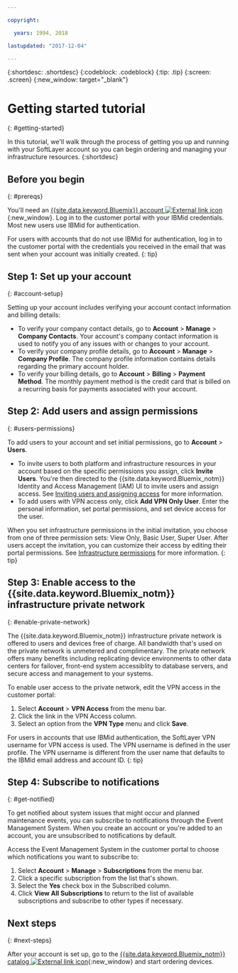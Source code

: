 ```yaml
---

copyright:

  years: 1994, 2018

lastupdated: "2017-12-04"

---
```


{:shortdesc: .shortdesc}
{:codeblock: .codeblock}
{:tip: .tip}
{:screen: .screen}
{:new_window: target="_blank"}


# Getting started tutorial
{: #getting-started}

In this tutorial, we'll walk through the process of getting you up and running with your SoftLayer account so you can begin ordering and managing your infrastructure resources.
{:shortdesc}

## Before you begin
{: #prereqs}

You'll need an [{{site.data.keyword.Bluemix}} account ![External link icon](../icons/launch-glyph.svg "External link icon")](https://control.bluemix.net/){:new_window}. Log in to the customer portal with your IBMid credentials. Most new users use IBMid for authentication.

For users with accounts that do not use IBMid for authentication, log in to the customer portal with the credentials you received in the email that was sent when your account was initially created.
{: tip}

## Step 1: Set up your account
{: #account-setup}

Setting up your account includes verifying your account contact information and billing details:
 * To verify your company contact details, go to **Account** > **Manage** > **Company Contacts**. Your account's company contact information is used to notify you of any issues with or changes to your account.
 * To verify your company profile details, go to **Account** > **Manage** > **Company Profile**. The company profile information contains details regarding the primary account holder.
 * To verify your billing details, go to **Account** > **Billing** > **Payment Method**. The monthly payment method is the credit card that is billed on a recurring basis for payments associated with your account.

## Step 2: Add users and assign permissions
{: #users-permissions}

To add users to your account and set initial permissions, go to **Account** > **Users**.
 * To invite users to both platform and infrastructure resources in your account based on the specific permissions you assign, click **Invite Users**. You're then directed to the {{site.data.keyword.Bluemix_notm}} Identity and Access Management (IAM) UI to invite users and assign access. See [Inviting users and assigning access](/docs/iam/iamuserinv.html) for more information.
 * To add users with VPN access only, click **Add VPN Only User**. Enter the personal information, set portal permissions, and set device access for the user.

When you set infrastructure permissions in the initial invitation, you choose from one of three permission sets: View Only, Basic User, Super User. After users accept the invitation, you can customize their access by editing their portal permissions. See [Infrastructure permissions](/docs/iam/infrastructureaccess.html) for more information.
{: tip}

## Step 3: Enable access to the {{site.data.keyword.Bluemix_notm}} infrastructure private network
{: #enable-private-network}

The {{site.data.keyword.Bluemix_notm}} infrastructure private network is offered to users and devices free of charge. All bandwidth that's used on the private network is unmetered and complimentary. The private network offers many benefits including replicating device environments to other data centers for failover, front-end system accessiblity to database servers, and secure access and management to your systems.

To enable user access to the private network, edit the VPN access in the customer portal:
  1. Select **Account** > **VPN Access** from the menu bar.  
  2. Click the link in the VPN Access column.
  3. Select an option from the **VPN Type** menu and click **Save**.  

For users in accounts that use IBMid authentication, the SoftLayer VPN username for VPN access is used. The VPN username is defined in the user profile. The VPN username is different from the user name that defaults to the IBMid email address and account ID.
{: tip}

## Step 4: Subscribe to notifications
{: #get-notified}

To get notified about system issues that might occur and planned maintenance events, you can subscribe to notifications through the Event Management System. When you create an account or you're added to an account, you are unsubscribed to notifications by default.

Access the Event Management System in the customer portal to choose which notifications you want to subscribe to:
  1. Select **Account** > **Manage** > **Subscriptions** from the menu bar.
  2. Click a specific subscription from the list that's shown.
  3. Select the **Yes** check box in the Subscribed column.
  4. Click **View All Subscriptions** to return to the list of available subscriptions and subscribe to other types if necessary.

## Next steps
{: #next-steps}

After your account is set up, go to the [{{site.data.keyword.Bluemix_notm}} catalog ![External link icon](../icons/launch-glyph.svg)](https://console.bluemix.net/catalog/?category=infrastructure){:new_window} and start ordering devices.
